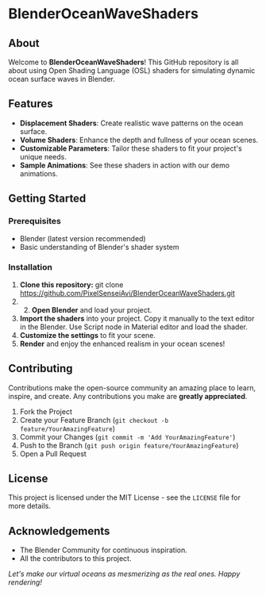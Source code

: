 # BlenderOceanWaveShaders

## About
Welcome to **BlenderOceanWaveShaders**! This GitHub repository is all about using Open Shading Language (OSL) shaders for simulating dynamic ocean surface waves in Blender.

## Features
- **Displacement Shaders**: Create realistic wave patterns on the ocean surface.
- **Volume Shaders**: Enhance the depth and fullness of your ocean scenes.
- **Customizable Parameters**: Tailor these shaders to fit your project's unique needs.
- **Sample Animations**: See these shaders in action with our demo animations.

## Getting Started

### Prerequisites
- Blender (latest version recommended)
- Basic understanding of Blender's shader system

### Installation
1. **Clone this repository:** git clone https://github.com/PixelSenseiAvi/BlenderOceanWaveShaders.git
2. 2. **Open Blender** and load your project.
3. **Import the shaders** into your project. Copy it manually to the text editor in the Blender. Use Script node in Material editor and load the shader.
4. **Customize the settings** to fit your scene.
5. **Render** and enjoy the enhanced realism in your ocean scenes!

## Contributing
Contributions make the open-source community an amazing place to learn, inspire, and create. Any contributions you make are **greatly appreciated**.

1. Fork the Project
2. Create your Feature Branch (`git checkout -b feature/YourAmazingFeature`)
3. Commit your Changes (`git commit -m 'Add YourAmazingFeature'`)
4. Push to the Branch (`git push origin feature/YourAmazingFeature`)
5. Open a Pull Request

## License
This project is licensed under the MIT License - see the `LICENSE` file for more details.

## Acknowledgements
- The Blender Community for continuous inspiration.
- All the contributors to this project.

*Let's make our virtual oceans as mesmerizing as the real ones. Happy rendering!*
